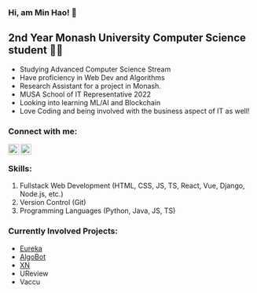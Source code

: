 ### Hi, am Min Hao! 👋

## 2nd Year Monash University Computer Science student 👨‍💻
- Studying Advanced Computer Science Stream
- Have proficiency in Web Dev and Algorithms
- Research Assistant for a project in Monash.
- MUSA School of IT Representative 2022
- Looking into learning ML/AI and Blockchain
- Love Coding and being involved with the business aspect of IT as well!

### Connect with me:

[<img align="left" alt="codeSTACKr | LinkedIn" width="22px" src="https://cdn.jsdelivr.net/npm/simple-icons@v3/icons/linkedin.svg" />][linkedin]
[<img align="left" alt="codeSTACKr | Instagram" width="22px" src="https://cdn.jsdelivr.net/npm/simple-icons@v3/icons/instagram.svg" />][instagram]

<br />

### Skills:
1. Fullstack Web Development (HTML, CSS, JS, TS, React, Vue, Django, Node.js, etc.)
2. Version Control (Git)
3. Programming Languages (Python, Java, JS, TS)

### Currently Involved Projects:
- [Eureka](https://github.com/MUM-Open-Source/eureka-web-app)
- [AlgoBot](https://github.com/soit-discord-bot/discord-python)
- [XN](https://github.com/stock-arrangement)
- UReview
- Vaccu

<br />

[linkedin]: https://www.linkedin.com/in/chee-min-hao/
[instagram]: https://www.instagram.com/chee_adam0325/